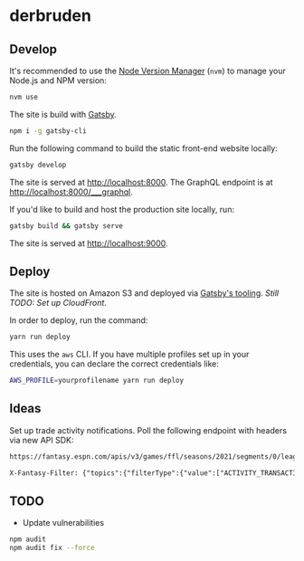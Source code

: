# derbruden

## Develop

It's recommended to use the [Node Version Manager](https://github.com/nvm-sh/nvm) (`nvm`) to manage your Node.js and NPM version:

```sh
nvm use
```

The site is build with [Gatsby](https://www.gatsbyjs.com/docs/quick-start/).

```sh
npm i -g gatsby-cli
```

Run the following command to build the static front-end website locally:

```sh
gatsby develop
```

The site is served at <http://localhost:8000>. The GraphQL endpoint is at <http://localhost:8000/___graphql>.

If you'd like to build and host the production site locally, run:

```sh
gatsby build && gatsby serve
```

The site is served at <http://localhost:9000>.

## Deploy

The site is hosted on Amazon S3 and deployed via [Gatsby's tooling](https://www.gatsbyjs.com/docs/deploying-to-s3-cloudfront/). _Still TODO: Set up CloudFront_.

In order to deploy, run the command:

```sh
yarn run deploy
```

This uses the `aws` CLI. If you have multiple profiles set up in your credentials, you can declare the correct credentials like:

```sh
AWS_PROFILE=yourprofilename yarn run deploy
```

## Ideas

Set up trade activity notifications. Poll the following endpoint with headers via new API SDK:

```txt
https://fantasy.espn.com/apis/v3/games/ffl/seasons/2021/segments/0/leagues/794521/communication/

X-Fantasy-Filter: {"topics":{"filterType":{"value":["ACTIVITY_TRANSACTIONS"]},"limit":25,"limitPerMessageSet":{"value":25},"offset":0,"sortMessageDate":{"sortPriority":1,"sortAsc":false},"sortFor":{"sortPriority":2,"sortAsc":false},"filterDateRange":{"value":1625439600000,"additionalValue":1628809199999},"filterExcludeMessageTypeIds":{"value":[106,202,232,184,183,229,228,227,230,231,188]}}}~]
```

## TODO

- Update vulnerabilities

```sh
npm audit
npm audit fix --force
```
